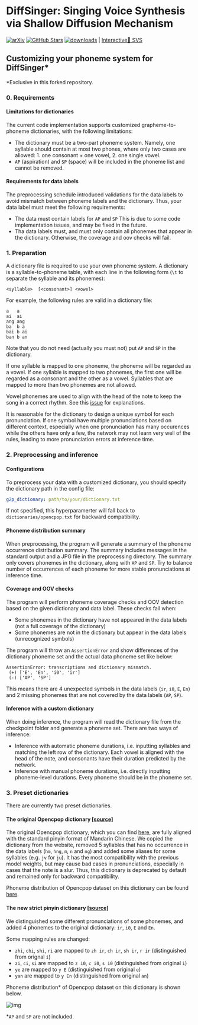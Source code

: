 # DiffSinger: Singing Voice Synthesis via Shallow Diffusion Mechanism
[![arXiv](https://img.shields.io/badge/arXiv-Paper-<COLOR>.svg)](https://arxiv.org/abs/2105.02446)
[![GitHub Stars](https://img.shields.io/github/stars/MoonInTheRiver/DiffSinger?style=social)](https://github.com/MoonInTheRiver/DiffSinger)
[![downloads](https://img.shields.io/github/downloads/MoonInTheRiver/DiffSinger/total.svg)](https://github.com/MoonInTheRiver/DiffSinger/releases)
 | [Interactive🤗 SVS](https://huggingface.co/spaces/Silentlin/DiffSinger)

## Customizing your phoneme system for DiffSinger*

*Exclusive in this forked repository.

### 0. Requirements

#### Limitations for dictionaries

The current code implementation supports customized grapheme-to-phoneme dictionaries, with the following limitations:

- The dictionary must be a two-part phoneme system. Namely, one syllable should contain at most two phones, where only two cases are allowed: 1. one consonant + one vowel, 2. one single vowel.
- `AP` (aspiration) and `SP` (space) will be included in the phoneme list and cannot be removed.

#### Requirements for data labels

The preprocessing schedule introduced validations for the data labels to avoid mismatch between phoneme labels and the dictionary. Thus, your data label must meet the following requirements:

- The data must contain labels for `AP` and `SP` This is due to some code implementation issues, and may be fixed in the future.
- Tha data labels must, and must only contain all phonemes that appear in the dictionary. Otherwise, the coverage and oov checks will fail.

### 1. Preparation

A dictionary file is required to use your own phoneme system. A dictionary is a syllable-to-phoneme table, with each line in the following form (`\t` to separate the syllable and its phonemes):

```
<syllable>	[<consonant>] <vowel>
```

For example, the following rules are valid in a dictionary file:

```
a	a
ai	ai
ang	ang
ba	b a
bai	b ai
ban	b an
```

Note that you do not need (actually you must not) put `AP` and `SP` in the dictionary.

If one syllable is mapped to one phoneme, the phoneme will be regarded as a vowel. If one syllable is mapped to two phonemes, the first one will be regarded as a consonant and the other as a vowel. Syllables that are mapped to more than two phonemes are not allowed.

Vowel phonemes are used to align with the head of the note to keep the song in a correct rhythm. See this [issue](https://github.com/MoonInTheRiver/DiffSinger/issues/60) for explanations.

It is reasonable for the dictionary to design a unique symbol for each pronunciation. If one symbol have multiple pronunciations based on different context, especially when one pronunciation has many occurences while the others have only a few, the network may not learn very well of the rules, leading to more pronunciation errors at inference time.

### 2. Preprocessing and inference

#### Configurations

To preprocess your data with a customized dictionary, you should specify the dictionary path in the config file:

```yaml
g2p_dictionary: path/to/your/dictionary.txt
```

If not specified, this hyperparamerter will fall back to `dictionaries/opencpop.txt` for backward compatibility.

#### Phoneme distribution summary

When preprocessing, the program will generate a summary of the phoneme occurrence distribution summary. The summary includes messages in the standard output and a JPG file in the preprocessing directory. The summary only covers phonemes in the dictionary, along with `AP` and `SP`. Try to balance number of occurrences of each phoneme for more stable pronunciations at inference time.

#### Coverage and OOV checks

The program will perform phoneme coverage checks and OOV detection based on the given dictionary and data label. These checks fail when:

- Some phonemes in the dictionary have not appeared in the data labels (not a full coverage of the dictionary)
- Some phonemes are not in the dictionary but appear in the data labels (unrecognized symbols)

The program will throw an `AssertionError` and show differences of the dictionary phoneme set and the actual data phoneme set like below:

```
AssertionError: transcriptions and dictionary mismatch.
 (+) ['E', 'En', 'i0', 'ir']
 (-) ['AP', 'SP']
```

This means there are 4 unexpected symbols in the data labels (`ir`, `i0`, `E`, `En`) and 2 missing phonemes that are not covered by the data labels (`AP`, `SP`).

#### Inference with a custom dictionary

When doing inference, the program will read the dictionary file from the checkpoint folder and generate a phoneme set. There are two ways of inference:

- Inference with automatic phoneme durations, i.e. inputting syllables and matching the left row of the dictionary. Each vowel is aligned with the head of the note, and consonants have their duration predicted by the network.
- Inference with manual phoneme durations, i.e. directly inputting phoneme-level durations. Every phoneme should be in the phoneme set.

### 3. Preset dictionaries

There are currently two preset dictionaries.

#### The original Opencpop dictionary [[source]](../dictionaries/opencpop.txt)

The original Opencpop dictionary, which you can find [here](http://wenet.org.cn/opencpop/resources/annotationformat/), are fully aligned with the standard pinyin format of Mandarin Chinese. We copied the dictionary from the website, removed 5 syllables that has no occurrence in the data labels (`hm`, `hng`, `m`, `n` and `ng`) and added some aliases for some syllables (e.g. `jv` for `ju`). It has the most compatibility with the previous model weights, but may cause bad cases in pronunciations, especially in cases that the note is a slur. Thus, this dictionary is deprecated by default and remained only for backward compatibility.

Phoneme distribution of Opencpop dataset on this dictionary can be found [here](http://wenet.org.cn/opencpop/resources/statisticalinformation/).

#### The new strict pinyin dictionary [[source]](../dictionaries/opencpop-strict.txt)

We distinguished some different pronunciations of some phonemes, and added 4 phonemes to the original dictionary: `ir`, `i0`, `E` and `En`.

Some mapping rules are changed:

- `zhi`, `chi`, `shi`, `ri` are mapped to `zh ir`, `ch ir`, `sh ir`, `r ir` (distinguished from orignal `i`)
- `zi`, `ci`, `si` are mapped to `z i0`, `c i0`, `s i0` (distinguished from original `i`)
- `ye` are mapped to `y E` (distinguished from original `e`)
- `yan` are mapped to `y En` (distinguished from original `an`)

Phoneme distribution* of Opencpop dataset on this dictionary is shown below.

![img](resources/phoneme_distribution.jpg)

*`AP` and `SP` are not included.
